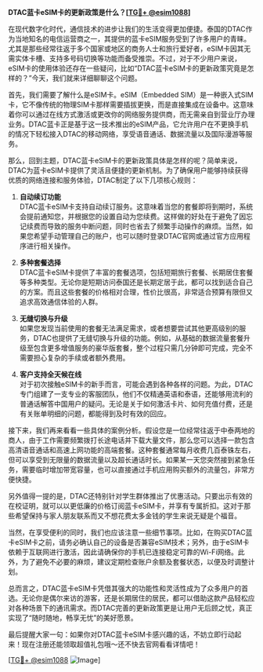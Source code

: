 **DTAC蓝卡eSIM卡的更新政策是什么？[[TG💪+ @esim1088](https://t.me/s/esim1088)]**

在现代数字化时代，通信技术的进步让我们的生活变得更加便捷。泰国的DTAC作为当地知名的电信运营商之一，其提供的蓝卡eSIM服务受到了许多用户的青睐。尤其是那些经常往返于多个国家或地区的商务人士和旅行爱好者，eSIM卡因其无需实体卡槽、支持多号码切换等功能而备受推崇。不过，对于不少用户来说，eSIM卡的使用体验还存在一些疑问，比如“DTAC蓝卡eSIM卡的更新政策究竟是怎样的？”今天，我们就来详细聊聊这个问题。

首先，我们需要了解什么是eSIM卡。eSIM（Embedded SIM）是一种嵌入式SIM卡，它不像传统的物理SIM卡那样需要插拔更换，而是直接集成在设备中。这意味着你可以通过在线方式激活或更改你的网络服务提供商，而无需亲自到营业厅办理业务。DTAC蓝卡正是基于这一技术推出的eSIM产品，它允许用户在不更换手机的情况下轻松接入DTAC的移动网络，享受语音通话、数据流量以及国际漫游等服务。

那么，回到主题，DTAC蓝卡eSIM卡的更新政策具体是怎样的呢？简单来说，DTAC为蓝卡eSIM卡提供了灵活且便捷的更新机制。为了确保用户能够持续获得优质的网络连接和服务体验，DTAC制定了以下几项核心规则：

1. **自动续订功能**  
   DTAC蓝卡eSIM卡支持自动续订服务。这意味着当您的套餐即将到期时，系统会提前通知您，并根据您的设置自动为您续费。这样做的好处在于避免了因忘记续费而导致的服务中断问题，同时也省去了频繁手动操作的麻烦。当然，如果您希望手动管理自己的账户，也可以随时登录DTAC官网或通过官方应用程序进行相关操作。

2. **多种套餐选择**  
   DTAC蓝卡eSIM卡提供了丰富的套餐选项，包括短期旅行套餐、长期居住套餐等多种类型。无论你是短期访问泰国还是长期定居于此，都可以找到适合自己的方案。而且这些套餐的价格相对合理，性价比很高，非常适合预算有限但又追求高效通信体验的人群。

3. **无缝切换与升级**  
   如果您发现当前使用的套餐无法满足需求，或者想要尝试其他更高级别的服务，DTAC也提供了无缝切换与升级的功能。例如，从基础的数据流量套餐升级至包含更多增值服务的豪华版套餐，整个过程只需几分钟即可完成，完全不需要担心复杂的手续或者额外费用。

4. **客户支持全天候在线**  
   对于初次接触eSIM卡的新手而言，可能会遇到各种各样的问题。为此，DTAC专门组建了一支专业的客服团队，他们不仅精通英语和泰语，还能够用流利的普通话解答中国用户的疑问。无论是关于如何激活卡片、如何充值付费，还是有关账单明细的问题，都能得到及时有效的回应。

接下来，我们再来看看一些具体的案例分析。假设您是一位经常往返于中泰两地的商人，由于工作需要频繁拨打长途电话并下载大量文件，那么您可以选择一款包含高清语音通话和高速上网功能的高端套餐。这种套餐通常每月收费几百泰铢左右，但可以享受到无限量的数据流量以及超长通话时长。如果某一天您突然接到紧急任务，需要临时增加带宽容量，也可以直接通过手机应用购买额外的流量包，非常方便快捷。

另外值得一提的是，DTAC还特别针对学生群体推出了优惠活动。只要出示有效的在校证明，就可以以更低廉的价格订阅蓝卡eSIM卡，并享有专属折扣。这对于那些希望保持与家人朋友联系而又不想花费太多金钱的学生来说无疑是个福音。

当然，在享受便利的同时，我们也应该注意一些细节事项。比如，在购买DTAC蓝卡eSIM卡之前，请务必确认自己的设备是否兼容eSIM技术；另外，由于eSIM卡依赖于互联网进行激活，因此请确保你的手机已连接稳定可靠的Wi-Fi网络。此外，为了避免不必要的麻烦，建议定期检查账户余额及套餐状态，以便及时调整计划。

总而言之，DTAC蓝卡eSIM卡凭借其强大的功能性和灵活性成为了众多用户的首选。无论你是偶尔来访的游客，还是长期居住的居民，都可以借助这款产品轻松应对各种场景下的通讯需求。而DTAC完善的更新政策更是让用户无后顾之忧，真正实现了“随时随地，畅享无忧”的美好愿景。

最后提醒大家一句：如果你对DTAC蓝卡eSIM卡感兴趣的话，不妨立即行动起来！现在注册还能领取超值礼包哦～还不快去官网看看详情吧！

[[TG💪+ @esim1088](https://t.me/s/esim1088) ![Image](https://i.postimg.cc/4NQfJmqS/Snipaste-2025-05-13-00-14-12.png)]